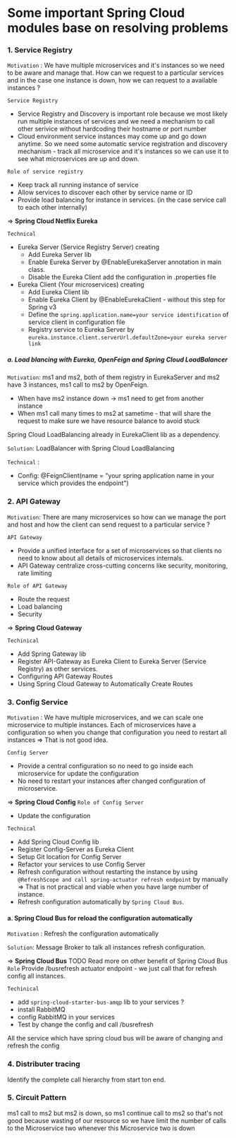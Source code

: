 # Some important Spring Cloud modules base on resolving problems
### 1. Service Registry
`Motivation` : We have multiple microservices and it's instances so we need to be aware and manage that. How can we
request to a particular services and in the case one instance is down, how we can request to a available instances ?

`Service Registry`
- Service Registry and Discovery is important role because we most likely run multiple instances of services and we
  need a mechanism to call other serivice without hardcoding their hostname or port number
- Cloud environment service instances may come up and go down anytime. So we need some automatic service
  registration and discovery mechanism - track all microservice and it's instances so we can use it to see what
  microservices are up and down.

`Role of service registry`
- Keep track all running instance of service
- Allow services to discover each other by service name or ID
- Provide load balancing for instance in services. (in the case service call to each other internally)

=> **Spring Cloud Netflix Eureka**

`Technical`
- Eureka Server (Service Registry Server) creating
  - Add Eureka Server lib
  - Enable Eureka Server by @EnableEurekaServer annotation in main class.
  - Disable the Eureka Client add the configuration in .properties file
- Eureka Client (Your microservices) creating
  - Add Eureka Client lib
  - Enable Eureka Client by @EnableEurekaClient - without this step for Spring v3
  - Define the `spring.application.name=your service identification` of service client in configuration file
  - Registry service to Eureka Server by `eureka.instance.client.serverUrl.defaultZone=your eureka server link`


##### a. Load blancing with Eureka, OpenFeign and Spring Cloud LoadBalancer
`Motivation`: ms1 and ms2, both of them registry in EurekaServer and ms2 have 3 instances, ms1 call to ms2 by OpenFeign.
- When have ms2 instance down -> ms1 need to get from another instance
- When ms1 call many times to ms2 at sametime - that will share the request to make sure we have resource balance
  to avoid stuck

Spring Cloud LoadBalancing already in EurekaClient lib as a dependency.

`Solution`: LoadBalancer with Spring Cloud LoadBalancing

`Technical` :
- Config: @FeignClient(name = "your spring application name in your service which provides the endpoint")

### 2. API Gateway
`Motivation`:  There are many microservices so how can we manage the port and host and how the client can send 
request to a particular service ?

`API Gateway`
- Provide a unified interface for a set of microservices so that clients no need to know about all details of 
  microservices internals.
- API Gateway centralize cross-cutting concerns like security, monitoring, rate limiting

`Role of API Gateway`
- Route the request
- Load balancing
- Security

=> **Spring Cloud Gateway**

`Techinical`
- Add Spring Gateway lib
- Register API-Gateway as Eureka Client to Eureka Server (Service Registry) as other services.
- Configuring API Gateway Routes
- Using Spring Cloud Gateway to Automatically Create Routes

### 3. Config Service
`Motivation` : We have multiple microservices, and we can scale one microservice to multiple instances. Each of 
microservices have a configuration so when you change that configuration you need to restart all instances => That 
is not good idea.

`Config Server`
- Provide a central configuration so no need to go inside each microservice for update the configuration
- No need to restart your instances after changed configuration of microservice.

=> **Spring Cloud Config**
`Role of Config Server`
- Update the configuration

`Technical`
- Add Spring Cloud Config lib
- Register Config-Server as Eureka Client
- Setup Git location for Config Server
- Refactor your services to use Config Server
- Refresh configuration without restarting the instance by using `@RefreshScope and call spring-actuator refresh
 endpoint` by manually => That is not practical and viable when you have large number of instance.
- Refresh configuration automatically by `Spring Cloud Bus`.

#### a. Spring Cloud Bus for reload the configuration automatically
`Motivation` : Refresh the configuration automatically

`Solution`: Message Broker to talk all instances refresh configuration.

=> **Spring Cloud Bus** TODO Read more on other benefit of Spring Cloud Bus
`Role`
Provide /busrefresh actuator endpoint - we just call that for refresh config all instances.

`Techinical`
- add `spring-cloud-starter-bus-amqp` lib to your services ?
- install RabbitMQ
- config RabbitMQ in your services
- Test by change the config and call /busrefresh

All the service which have spring cloud bus will be aware of changing and refresh the config

### 4. Distributer tracing
Identify the complete call hierarchy from start ton end.




### 5. Circuit Pattern
ms1 call to ms2 but ms2 is down, so ms1 continue call to ms2 so that's not good because wasting of our resource so
we have limit the number of calls to the Microservice two whenever this Microservice two is down